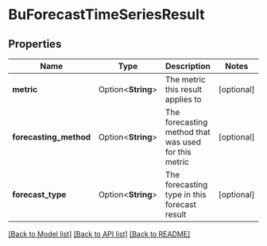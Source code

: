 # BuForecastTimeSeriesResult

## Properties

Name | Type | Description | Notes
------------ | ------------- | ------------- | -------------
**metric** | Option<**String**> | The metric this result applies to | [optional]
**forecasting_method** | Option<**String**> | The forecasting method that was used for this metric | [optional]
**forecast_type** | Option<**String**> | The forecasting type in this forecast result | [optional]

[[Back to Model list]](../README.md#documentation-for-models) [[Back to API list]](../README.md#documentation-for-api-endpoints) [[Back to README]](../README.md)


